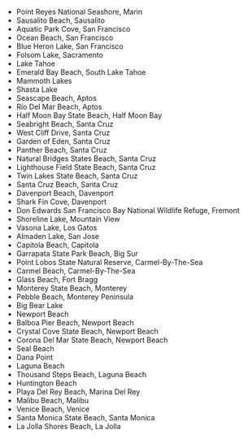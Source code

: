 * Point Reyes National Seashore, Marin
* Sausalito Beach, Sausalito
* Aquatic Park Cove, San Francisco
* Ocean Beach, San Francisco
* Blue Heron Lake, San Francisco
* Folsom Lake, Sacramento
* Lake Tahoe
* Emerald Bay Beach, South Lake Tahoe
* Mammoth Lakes
* Shasta Lake
* Seascape Beach, Aptos
* Rio Del Mar Beach, Aptos
* Half Moon Bay State Beach, Half Moon Bay
* Seabright Beach, Santa Cruz
* West Cliff Drive, Santa Cruz
* Garden of Eden, Santa Cruz
* Panther Beach, Santa Cruz
* Natural Bridges States Beach, Santa Cruz
* Lighthouse Field State Beach, Santa Cruz 
* Twin Lakes State Beach, Santa Cruz
* Santa Cruz Beach, Santa Cruz
* Davenport Beach, Davenport
* Shark Fin Cove, Davenport
* Don Edwards San Francisco Bay National Wildlife Refuge, Fremont
* Shoreline Lake, Mountain View
* Vasona Lake, Los Gatos
* Almaden Lake, San Jose
* Capitola Beach, Capitola
* Garrapata State Park Beach, Big Sur
* Point Lobos State Natural Reserve, Carmel-By-The-Sea
* Carmel Beach, Carmel-By-The-Sea
* Glass Beach, Fort Bragg
* Monterey State Beach, Monterey
* Pebble Beach, Monterey Peninsula
* Big Bear Lake
* Newport Beach
* Balboa Pier Beach, Newport Beach
* Crystal Cove State Beach, Newport Beach
* Corona Del Mar State Beach, Newport Beach
* Seal Beach
* Dana Point
* Laguna Beach
* Thousand Steps Beach, Laguna Beach
* Huntington Beach
* Playa Del Rey Beach, Marina Del Rey
* Malibu Beach, Malibu
* Venice Beach, Venice
* Santa Monica State Beach, Santa Monica
* La Jolla Shores Beach, La Jolla
